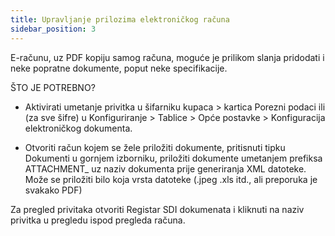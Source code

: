 ```yaml
---
title: Upravljanje prilozima elektroničkog računa
sidebar_position: 3
---
```


E-računu, uz PDF kopiju samog računa, moguće je prilikom slanja pridodati i neke popratne dokumente, poput neke specifikacije. 

ŠTO JE POTREBNO?

- Aktivirati umetanje privitka u šifarniku kupaca > kartica Porezni podaci ili (za sve šifre) u Konfiguriranje > Tablice > Opće postavke > Konfiguracija elektroničkog dokumenta.  

- Otvoriti račun kojem se žele priložiti dokumente, pritisnuti tipku Dokumenti u gornjem izborniku, priložiti dokumente umetanjem prefiksa ATTACHMENT_ uz naziv dokumenta prije generiranja XML datoteke. Može se priložiti bilo koja vrsta datoteke (.jpeg .xls itd., ali preporuka je svakako PDF)  

Za pregled privitaka otvoriti Registar SDI dokumenata i kliknuti na naziv privitka u pregledu ispod pregleda računa.